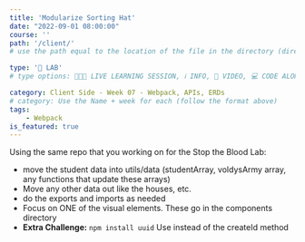 ```yaml
---
title: 'Modularize Sorting Hat'
date: "2022-09-01 08:00:00"
course: ''
path: '/client/'
# use the path equal to the location of the file in the directory (directory structure)

type: '🥼 LAB'
# type options: 👩🏽‍🏫 LIVE LEARNING SESSION, ℹ️ INFO, 🎥 VIDEO, 💻 CODE ALONG, 🥼 LAB, ↩️ REVIEW/NOTES, 👥 GROUP LEARNING, 👷🏼‍♂️ GROUP PROJECT, 🧠 ASSESSMENT, 📝 ASSIGNMENT

category: Client Side - Week 07 - Webpack, APIs, ERDs
# category: Use the Name + week for each (follow the format above)
tags: 
    - Webpack
is_featured: true
---
```

Using the same repo that you working on for the Stop the Blood Lab:

- move the student data into utils/data (studentArray, voldysArmy array, any functions that update these arrays)
- Move any other data out like the houses, etc.
- do the exports and imports as needed
- Focus on ONE of the visual elements. These go in the components directory
- **Extra Challenge:** `npm install uuid` Use instead of the createId method

